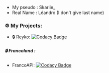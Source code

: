 - My pseudo : Skariie_
- Real Name : Léandro (I don't give last name)

### ⚙️ My Projects:
- 🔒 Reyko: [![Codacy Badge](https://app.codacy.com/project/badge/Grade/ba3f55b0fafe4a8da7397a3be9e2bb74)](https://www.codacy.com?utm_source=github.com&amp;utm_medium=referral&amp;utm_content=Skariie/Reyko&amp;utm_campaign=Badge_Grade)
##### 🔒 Francoland :
- FrancoAPI: [![Codacy Badge](https://app.codacy.com/project/badge/Grade/9e19e7e409a142249f0f3dcc8649c5a8)](https://www.codacy.com?utm_source=github.com&amp;utm_medium=referral&amp;utm_content=Skariie/FrancoAPI&amp;utm_campaign=Badge_Grade)
